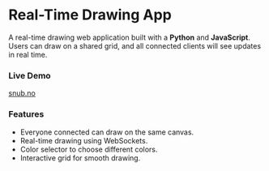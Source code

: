 # Real-Time Drawing App

A real-time drawing web application built with a **Python** and **JavaScript**. Users can draw on a shared grid, and all connected clients will see updates in real time.

### Live Demo
[snub.no](https://snub.no)


### Features
- Everyone connected can draw on the same canvas.
- Real-time drawing using WebSockets.
- Color selector to choose different colors.
- Interactive grid for smooth drawing.
